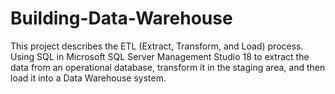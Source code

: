 # Building-Data-Warehouse

This project describes the ETL (Extract, Transform, and Load) process. 
Using SQL in Microsoft SQL Server Management Studio 18 to extract the data from an operational database, transform it in the staging area, and then load it into a Data Warehouse system. 
